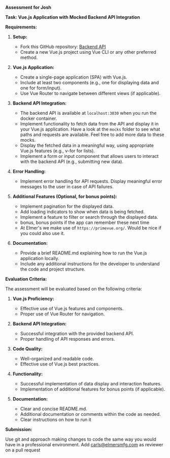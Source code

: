 **Assessment for Josh**

**Task: Vue.js Application with Mocked Backend API Integration**

**Requirements:**

1. **Setup:**
    - Fork this GitHub repository: [Backend API](https://github.com/carlsteenkamp/probable-octo-chainsaw.git)
    - Create a new Vue.js project using Vue CLI or any other preferred method.

2. **Vue.js Application:**
    - Create a single-page application (SPA) with Vue.js.
    - Include at least two components (e.g., one for displaying data and one for form/input).
    - Use Vue Router to navigate between different views (if applicable).

3. **Backend API Integration:**
    - The backend API is available at `localhost:3030` when you run the docker container.
    - Implement functionality to fetch data from the API and display it in your Vue.js application. Have a look at the `mocks` folder to see what paths and requests are available. Feel free to add more data to these mocks.
    - Display the fetched data in a meaningful way, using appropriate Vue.js features (e.g., v-for for lists).
    - Implement a form or input component that allows users to interact with the backend API (e.g., submitting new data).

4. **Error Handling:**
    - Implement error handling for API requests. Display meaningful error messages to the user in case of API failures.

5. **Additional Features (Optional, for bonus points):**
    - Implement pagination for the displayed data.
    - Add loading indicators to show when data is being fetched.
    - Implement a feature to filter or search through the displayed data.
    - bonus, bonus points if the app can remember these next time
    - At Elmer's we make use of `https://primevue.org/`. Would be nice if you could also use it.
6. **Documentation:**
    - Provide a brief README.md explaining how to run the Vue.js application locally.
    - Include any additional instructions for the developer to understand the code and project structure.

**Evaluation Criteria:**

The assessment will be evaluated based on the following criteria:

1. **Vue.js Proficiency:**
    - Effective use of Vue.js features and components.
    - Proper use of Vue Router for navigation.

2. **Backend API Integration:**
    - Successful integration with the provided backend API.
    - Proper handling of API responses and errors.

3. **Code Quality:**
    - Well-organized and readable code.
    - Effective use of Vue.js best practices.

4. **Functionality:**
    - Successful implementation of data display and interaction features.
    - Implementation of additional features for bonus points (if applicable).

5. **Documentation:**
    - Clear and concise README.md.
    - Additional documentation or comments within the code as needed.
    - Clear instructions on how to run it

**Submission:**

Use git and approach making changes to code the same way you would have in a professional environment. Add carls@elmersmfg.com as reviewer on a pull request